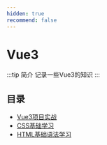 ```yaml
---
hidden: true
recommend: false
---
```

# Vue3
:::tip 简介
记录一些Vue3的知识
:::
## 目录
- [Vue3项目实战](./Vue3项目实战.md)
- [CSS基础学习](./CSS基础学习.md)
- [HTML基础语法学习](./HTML基础语法学习.md)